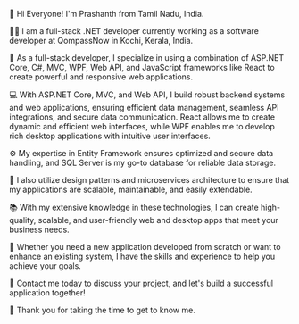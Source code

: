 👋 Hi Everyone! I'm Prashanth from Tamil Nadu, India.

👨‍💻 I am a full-stack .NET developer currently working as a software developer at QompassNow in Kochi, Kerala, India.

🚀 As a full-stack developer, I specialize in using a combination of ASP.NET Core, C#, MVC, WPF, Web API, and JavaScript frameworks like React to create powerful and responsive web applications.

💻 With ASP.NET Core, MVC, and Web API, I build robust backend systems and web applications, ensuring efficient data management, seamless API integrations, and secure data communication. React allows me to create dynamic and efficient web interfaces, while WPF enables me to develop rich desktop applications with intuitive user interfaces.

⚙️ My expertise in Entity Framework ensures optimized and secure data handling, and SQL Server is my go-to database for reliable data storage.

🔄 I also utilize design patterns and microservices architecture to ensure that my applications are scalable, maintainable, and easily extendable.

📚 With my extensive knowledge in these technologies, I can create high-quality, scalable, and user-friendly web and desktop apps that meet your business needs.

🔧 Whether you need a new application developed from scratch or want to enhance an existing system, I have the skills and experience to help you achieve your goals.

📩 Contact me today to discuss your project, and let's build a successful application together!

🙏 Thank you for taking the time to get to know me.
